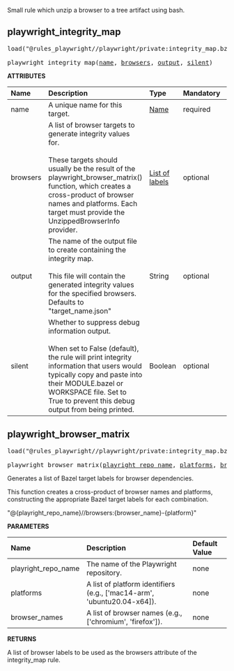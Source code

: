 <!-- Generated with Stardoc: http://skydoc.bazel.build -->

Small rule which unzip a browser to a tree artifact using bash.

<a id="playwright_integrity_map"></a>

## playwright_integrity_map

<pre>
load("@rules_playwright//playwright/private:integrity_map.bzl", "playwright_integrity_map")

playwright_integrity_map(<a href="#playwright_integrity_map-name">name</a>, <a href="#playwright_integrity_map-browsers">browsers</a>, <a href="#playwright_integrity_map-output">output</a>, <a href="#playwright_integrity_map-silent">silent</a>)
</pre>



**ATTRIBUTES**


| Name  | Description | Type | Mandatory | Default |
| :------------- | :------------- | :------------- | :------------- | :------------- |
| <a id="playwright_integrity_map-name"></a>name |  A unique name for this target.   | <a href="https://bazel.build/concepts/labels#target-names">Name</a> | required |  |
| <a id="playwright_integrity_map-browsers"></a>browsers |  A list of browser targets to generate integrity values for.<br><br>These targets should usually be the result of the playwright_browser_matrix() function, which creates a cross-product of browser names and platforms. Each target must provide the UnzippedBrowserInfo provider.   | <a href="https://bazel.build/concepts/labels">List of labels</a> | optional |  `[]`  |
| <a id="playwright_integrity_map-output"></a>output |  The name of the output file to create containing the integrity map.<br><br>This file will contain the generated integrity values for the specified browsers. Defaults to "target_name.json"   | String | optional |  `""`  |
| <a id="playwright_integrity_map-silent"></a>silent |  Whether to suppress debug information output.<br><br>When set to False (default), the rule will print integrity information that users would typically copy and paste into their MODULE.bazel or WORKSPACE file. Set to True to prevent this debug output from being printed.   | Boolean | optional |  `False`  |


<a id="playwright_browser_matrix"></a>

## playwright_browser_matrix

<pre>
load("@rules_playwright//playwright/private:integrity_map.bzl", "playwright_browser_matrix")

playwright_browser_matrix(<a href="#playwright_browser_matrix-playright_repo_name">playright_repo_name</a>, <a href="#playwright_browser_matrix-platforms">platforms</a>, <a href="#playwright_browser_matrix-browser_names">browser_names</a>)
</pre>

Generates a list of Bazel target labels for browser dependencies.

This function creates a cross-product of browser names and platforms, constructing
the appropriate Bazel target labels for each combination.

"@{playright_repo_name}//browsers:{browser_name}-{platform}"


**PARAMETERS**


| Name  | Description | Default Value |
| :------------- | :------------- | :------------- |
| <a id="playwright_browser_matrix-playright_repo_name"></a>playright_repo_name |  The name of the Playwright repository.   |  none |
| <a id="playwright_browser_matrix-platforms"></a>platforms |  A list of platform identifiers (e.g., ['mac14-arm', 'ubuntu20.04-x64]).   |  none |
| <a id="playwright_browser_matrix-browser_names"></a>browser_names |  A list of browser names (e.g., ['chromium', 'firefox']).   |  none |

**RETURNS**

A list of browser labels to be used as the browsers attribute of the integrity_map rule.


